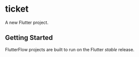 # ticket

A new Flutter project.

## Getting Started

FlutterFlow projects are built to run on the Flutter _stable_ release.
